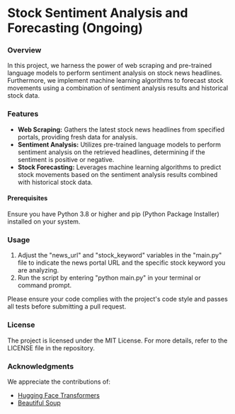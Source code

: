 # Stock Sentiment Analysis and Forecasting (Ongoing)

### Overview
In this project, we harness the power of web scraping and pre-trained language models to perform sentiment analysis on stock news headlines. Furthermore, we implement machine learning algorithms to forecast stock movements using a combination of sentiment analysis results and historical stock data.

### Features

- **Web Scraping:** Gathers the latest stock news headlines from specified portals, providing fresh data for analysis.
- **Sentiment Analysis:** Utilizes pre-trained language models to perform sentiment analysis on the retrieved headlines, determining if the sentiment is positive or negative.
- **Stock Forecasting:** Leverages machine learning algorithms to predict stock movements based on the sentiment analysis results combined with historical stock data.


#### Prerequisites
Ensure you have Python 3.8 or higher and pip (Python Package Installer) installed on your system.

### Usage

1. Adjust the "news_url" and "stock_keyword" variables in the "main.py" file to indicate the news portal URL and the specific stock keyword you are analyzing.
2. Run the script by entering "python main.py" in your terminal or command prompt.


Please ensure your code complies with the project's code style and passes all tests before submitting a pull request.

### License
The project is licensed under the MIT License. For more details, refer to the LICENSE file in the repository.


### Acknowledgments
We appreciate the contributions of:
- [Hugging Face Transformers](https://huggingface.co/transformers/)
- [Beautiful Soup](https://www.crummy.com/software/BeautifulSoup/bs4/doc/)
